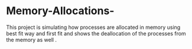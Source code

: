# Memory-Allocations-
This project is simulating how processes are allocated in memory using best fit way and first fit and shows the deallocation of the processes from the memory as well .
